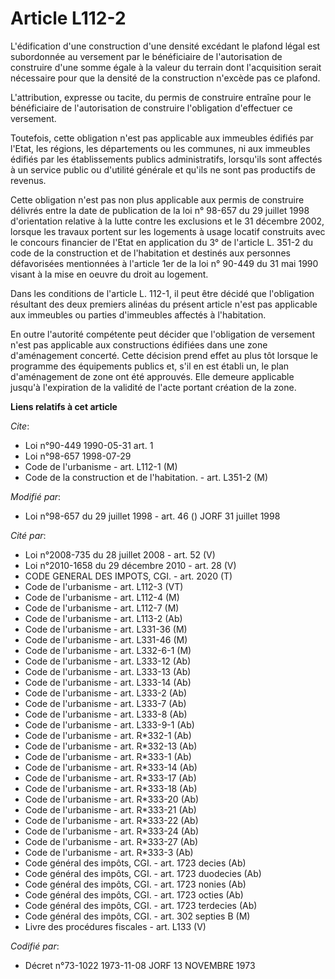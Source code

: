 # Article L112-2

L'édification d'une construction d'une densité excédant le plafond légal est subordonnée au versement par le bénéficiaire de
l'autorisation de construire d'une somme égale à la valeur du terrain dont l'acquisition serait nécessaire pour que la
densité de la construction n'excède pas ce plafond.

L'attribution, expresse ou tacite, du permis de construire entraîne pour le bénéficiaire de l'autorisation de construire
l'obligation d'effectuer ce versement.

Toutefois, cette obligation n'est pas applicable aux immeubles édifiés par l'Etat, les régions, les départements ou les
communes, ni aux immeubles édifiés par les établissements publics administratifs, lorsqu'ils sont affectés à un service
public ou d'utilité générale et qu'ils ne sont pas productifs de revenus.

Cette obligation n'est pas non plus applicable aux permis de construire délivrés entre la date de publication de la loi n°
98-657 du 29 juillet 1998 d'orientation relative à la lutte contre les exclusions et le 31 décembre 2002, lorsque les travaux
portent sur les logements à usage locatif construits avec le concours financier de l'Etat en application du 3° de l'article
L. 351-2 du code de la construction et de l'habitation et destinés aux personnes défavorisées mentionnées à l'article 1er de
la loi n° 90-449 du 31 mai 1990 visant à la mise en oeuvre du droit au logement.

Dans les conditions de l'article L. 112-1, il peut être décidé que l'obligation résultant des deux premiers alinéas du
présent article n'est pas applicable aux immeubles ou parties d'immeubles affectés à l'habitation.

En outre l'autorité compétente peut décider que l'obligation de versement n'est pas applicable aux constructions édifiées
dans une zone d'aménagement concerté. Cette décision prend effet au plus tôt lorsque le programme des équipements publics et,
s'il en est établi un, le plan d'aménagement de zone ont été approuvés. Elle demeure applicable jusqu'à l'expiration de la
validité de l'acte portant création de la zone.

**Liens relatifs à cet article**

_Cite_:

  - Loi n°90-449 1990-05-31 art. 1
  - Loi n°98-657 1998-07-29
  - Code de l'urbanisme - art. L112-1 (M)
  - Code de la construction et de l'habitation. - art. L351-2 (M)

_Modifié par_:

  - Loi n°98-657 du 29 juillet 1998 - art. 46 () JORF 31 juillet 1998

_Cité par_:

  - Loi n°2008-735 du 28 juillet 2008 - art. 52 (V)
  - Loi n°2010-1658 du 29 décembre 2010 - art. 28 (V)
  - CODE GENERAL DES IMPOTS, CGI. - art. 2020 (T)
  - Code de l'urbanisme - art. L112-3 (VT)
  - Code de l'urbanisme - art. L112-4 (M)
  - Code de l'urbanisme - art. L112-7 (M)
  - Code de l'urbanisme - art. L113-2 (Ab)
  - Code de l'urbanisme - art. L331-36 (M)
  - Code de l'urbanisme - art. L331-46 (M)
  - Code de l'urbanisme - art. L332-6-1 (M)
  - Code de l'urbanisme - art. L333-12 (Ab)
  - Code de l'urbanisme - art. L333-13 (Ab)
  - Code de l'urbanisme - art. L333-14 (Ab)
  - Code de l'urbanisme - art. L333-2 (Ab)
  - Code de l'urbanisme - art. L333-7 (Ab)
  - Code de l'urbanisme - art. L333-8 (Ab)
  - Code de l'urbanisme - art. L333-9-1 (Ab)
  - Code de l'urbanisme - art. R*332-1 (Ab)
  - Code de l'urbanisme - art. R*332-13 (Ab)
  - Code de l'urbanisme - art. R*333-1 (Ab)
  - Code de l'urbanisme - art. R*333-14 (Ab)
  - Code de l'urbanisme - art. R*333-17 (Ab)
  - Code de l'urbanisme - art. R*333-18 (Ab)
  - Code de l'urbanisme - art. R*333-20 (Ab)
  - Code de l'urbanisme - art. R*333-21 (Ab)
  - Code de l'urbanisme - art. R*333-22 (Ab)
  - Code de l'urbanisme - art. R*333-24 (Ab)
  - Code de l'urbanisme - art. R*333-27 (Ab)
  - Code de l'urbanisme - art. R*333-3 (Ab)
  - Code général des impôts, CGI. - art. 1723 decies (Ab)
  - Code général des impôts, CGI. - art. 1723 duodecies (Ab)
  - Code général des impôts, CGI. - art. 1723 nonies (Ab)
  - Code général des impôts, CGI. - art. 1723 octies (Ab)
  - Code général des impôts, CGI. - art. 1723 terdecies (Ab)
  - Code général des impôts, CGI. - art. 302 septies B (M)
  - Livre des procédures fiscales - art. L133 (V)

_Codifié par_:

  - Décret n°73-1022 1973-11-08 JORF 13 NOVEMBRE 1973
